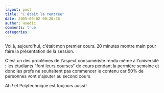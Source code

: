 ```yaml
---
layout: post
title: "C'était la rentrée"
date: 2005-09-02 00:20:36
author: Hoedic
comments: true
categories: 
---
```



Voilà, aujourd'hui, c'était mon premier cours. 20 minutes montre main pour faire la présentation de la session.

C'est un des problèmes de l'aspect consumériste rendu même à l'université : les étudiants "font leurs courses" de cours pendant la permière semaine et donc les profs ne souhaitent pas commencer le contenu car 50% de personnes vont s'ajouter au second cours.

Ah ! et Polytechnique est toujours aussi  !